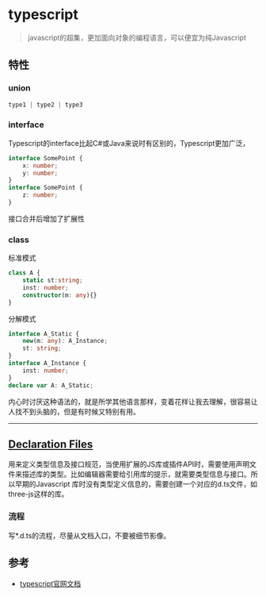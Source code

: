 
# typescript
> javascript的超集，更加面向对象的编程语言，可以便宜为纯Javascript


## 特性

### union
```typescript
type1 | type2 | type3
```
### interface
Typescript的interface比起C#或Java来说时有区别的，Typescript更加广泛，
```typescript
interface SomePoint {
	x: number; 
	y: number;
}
interface SomePoint {
	z: number;
}
```
接口合并后增加了扩展性

### class

标准模式
```typescript
class A {
	static st:string;
	inst: number;
	constructor(m: any){}
}
```
分解模式

```typescript
interface A_Static {
	new(m: any): A_Instance;
	st: string;
}
interface A_Instance {
	inst: number;
}
declare var A: A_Static;
```
内心时讨厌这种语法的，就是所学其他语言那样，变着花样让我去理解，很容易让人找不到头脑的，但是有时候又特别有用。

***

## [Declaration Files](https://www.typescriptlang.org/docs/handbook/declaration-files/introduction.html)

用来定义类型信息及接口规范，当使用扩展的JS库或插件API时，需要使用声明文件来描述库的类型。比如编辑器需要给引用库的提示，就需要类型信息与接口。所以早期的Javascript 库时没有类型定义信息的，需要创建一个对应的d.ts文件，如three-js这样的库。

### 流程

写*.d.ts的流程，尽量从文档入口，不要被细节影像。


## 参考

- [typescript官网文档](https://www.typescriptlang.org/docs)